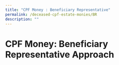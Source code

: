 ```yaml
---
title: "CPF Money : Beneficiary Representative"
permalink: /deceased-cpf-estate-monies/BR
description: ""
---
```

# **CPF Money**: Beneficiary Representative Approach